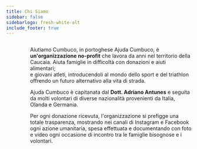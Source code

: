 ```yaml
---
title: Chi Siamo
sidebar: false
sidebarlogo: fresh-white-alt
include_footer: true
---
```



<div class="container">
  <div class="columns">
    <div class="column is-5">
      <figure class="image">
        <img src="/images/illustrations/adriano.png" alt="dott Adriano">
      </figure>
    </div>
    <div class="column is-5 landing-caption">
      <p>Aiutiamo Cumbuco, in portoghese Ajuda Cumbuco, è <strong>un'organizzazione no-profit</strong> che lavora da anni nel territorio della Caucaia.
        Aiuta famiglie in difficoltà con donazioni e aiuti alimentari;<br/>
        e giovani atleti, introducendoli al mondo dello sport e del triathlon offrendo un futuro alternativo alla vita di strada.
      </p>
      <p>
        Ajuda Cumbuco è capitanata dal <strong>Dott. Adriano Antunes</strong> e seguita da molti volontari di diverse nazionalità provenienti da Italia, Olanda e Germania.
      </p>
      <p>
        Per ogni donazione ricevuta, l'organizzazione si prefigge una totale trasparenza, mostrando nei canali di Instagram e Facebook ogni azione umanitaria,
        spesa effettuata e documentando con foto e video ogni occasione di incontro tra le famiglie bisognose e i volontari.
      </p>
    </div>
  </div>
</div>
